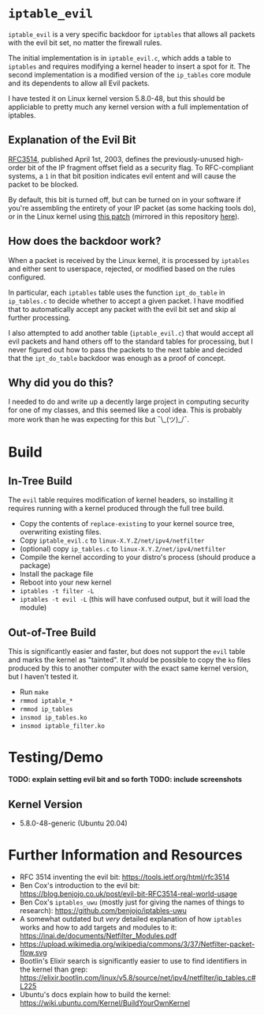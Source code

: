 # `iptable_evil`

`iptable_evil` is a very specific backdoor for `iptables` that allows all packets with the evil bit set, no matter the firewall rules.

The initial implementation is in `iptable_evil.c`, which adds a table to `iptables` and requires modifying a kernel header to insert a spot for it.
The second implementation is a modified version of the `ip_tables` core module and its dependents to allow all Evil packets.

I have tested it on Linux kernel version 5.8.0-48, but this should be appliciable to pretty much any kernel version with a full implementation of iptables.

## Explanation of the Evil Bit

[RFC3514](https://tools.ietf.org/html/rfc3514), published April 1st, 2003, defines the previously-unused high-order bit of the IP fragment offset field as a security flag.
To RFC-compliant systems, a `1` in that bit position indicates evil entent and will cause the packet to be blocked.

By default, this bit is turned off, but can be turned on in your software if you're assembling the entirety of your IP packet (as some hacking tools do), or in the Linux kernel using [this patch](https://blog.benjojo.co.uk/asset/bxwi3gFqKd) (mirrored in this repository [here](https://github.com/FlamingSpork/iptable_evil/blob/main/replace-existing/net/ipv4/ip_output.c)).

## How does the backdoor work?

When a packet is received by the Linux kernel, it is processed by `iptables` and either sent to userspace, rejected, or modified based on the rules configured.

In particular, each `iptables` table uses the function `ipt_do_table` in `ip_tables.c` to decide whether to accept a given packet.
I have modified that to automatically accept any packet with the evil bit set and skip al further processing.

I also attempted to add another table (`iptable_evil.c`) that would accept all evil packets and hand others off to the standard tables for processing, but I never figured out how to pass the packets to the next table and decided that the `ipt_do_table` backdoor was enough as a proof of concept.

## Why did you do this?
I needed to do and write up a decently large project in computing security for one of my classes, and this seemed like a cool idea.
This is probably more work than he was expecting for this but ¯\\\_(ツ)_/¯.


# Build

## In-Tree Build

The `evil` table requires modification of kernel headers, so installing it requires running with a kernel produced through the full tree build.

* Copy the contents of `replace-existing` to your kernel source tree, overwriting existing files.
* Copy `iptable_evil.c` to `linux-X.Y.Z/net/ipv4/netfilter`
* (optional) copy `ip_tables.c` to `linux-X.Y.Z/net/ipv4/netfilter`
* Compile the kernel according to your distro's process (should produce a package)
* Install the package file
* Reboot into your new kernel
* `iptables -t filter -L`
* `iptables -t evil -L` (this will have confused output, but it will load the module)

## Out-of-Tree Build

This is significantly easier and faster, but does not support the `evil` table and marks the kernel as "tainted".
It *should* be possible to copy the `ko` files produced by this to another computer with the exact same kernel version,
but I haven't tested it.

* Run `make`
* `rmmod iptable_*`
* `rmmod ip_tables`
* `insmod ip_tables.ko`
* `insmod iptable_filter.ko`

# Testing/Demo
**TODO: explain setting evil bit and so forth**
**TODO: include screenshots**

## Kernel Version
* 5.8.0-48-generic (Ubuntu 20.04)

# Further Information and Resources

* RFC 3514 inventing the evil bit: https://tools.ietf.org/html/rfc3514
* Ben Cox's introduction to the evil bit: https://blog.benjojo.co.uk/post/evil-bit-RFC3514-real-world-usage
* Ben Cox's `iptables_uwu` (mostly just for giving the names of things to research): https://github.com/benjojo/iptables-uwu
* A somewhat outdated but *very* detailed explanation of how `iptables` works and how to add targets and modules to it: https://inai.de/documents/Netfilter_Modules.pdf
* https://upload.wikimedia.org/wikipedia/commons/3/37/Netfilter-packet-flow.svg
* Bootlin's Elixir search is significantly easier to use to find identifiers in the kernel than grep: https://elixir.bootlin.com/linux/v5.8/source/net/ipv4/netfilter/ip_tables.c#L225
* Ubuntu's docs explain how to build the kernel: https://wiki.ubuntu.com/Kernel/BuildYourOwnKernel
